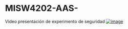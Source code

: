 # MISW4202-AAS-
Video presentación de experimento de seguridad 
[![image](https://github.com/julio-c-s/MISW4202-AAS-G22/assets/124526219/47210f80-106c-4a27-bcdd-3203e2224e5f)](https://www.canva.com/design/DAFwF2vYN7Q/DTZgaBgps24spYe1fo8o1w/watch?utm_content=DAFwF2vYN7Q&utm_campaign=designshare&utm_medium=link&utm_source=publishsharelink)

